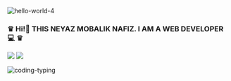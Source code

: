 ![hello-world-4](https://user-images.githubusercontent.com/92919697/157857840-11b4bb98-d913-40bd-a273-e261bcc878bd.gif)
 ### ♛ Hi!👋 THIS NEYAZ MOBALIK NAFIZ. I AM A WEB DEVELOPER  💻 ♛
<img src="https://github-readme-stats.vercel.app/api?username=neyaznafiz&show_icons=true&theme=light&line_height=27"> <img src="https://github-readme-stats.vercel.app/api/top-langs/?username=neyaznafiz&theme=light&hide_langs_below=1">


![coding-typing](https://user-images.githubusercontent.com/92919697/157858196-1952d39c-e3b9-426d-8d5f-669caee5d900.gif)
